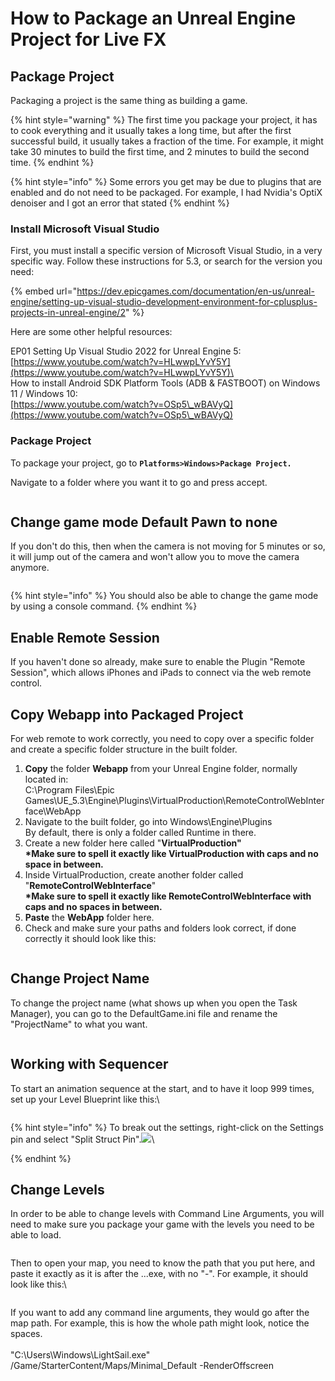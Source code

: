 # How to Package an Unreal Engine Project for Live FX

## Package Project

Packaging a project is the same thing as building a game.&#x20;

{% hint style="warning" %}
The first time you package your project, it has to cook everything and it usually takes a long time, but after the first successful build, it usually takes a fraction of the time. For example, it might take 30 minutes to build the first time, and 2 minutes to build the second time.
{% endhint %}

{% hint style="info" %}
Some errors you get may be due to plugins that are enabled and do not need to be packaged. For example, I had Nvidia's OptiX denoiser and I got an error that stated&#x20;
{% endhint %}

### Install Microsoft Visual Studio

First, you must install a specific version of Microsoft Visual Studio, in a very specific way. Follow these instructions for 5.3, or search for the version you need:



{% embed url="https://dev.epicgames.com/documentation/en-us/unreal-engine/setting-up-visual-studio-development-environment-for-cplusplus-projects-in-unreal-engine/2" %}

Here are some other helpful resources:

EP01 Setting Up Visual Studio 2022 for Unreal Engine 5:\
[https://www.youtube.com/watch?v=HLwwpLYvY5Y](https://www.youtube.com/watch?v=HLwwpLYvY5Y)\
\
How to install Android SDK Platform Tools (ADB & FASTBOOT) on Windows 11 / Windows 10:\
[https://www.youtube.com/watch?v=OSp5\_wBAVyQ](https://www.youtube.com/watch?v=OSp5\_wBAVyQ)

### Package Project

To package your project, go to **`Platforms>Windows>Package Project.`**

Navigate to a folder where you want it to go and press accept.

<figure><img src="../../.gitbook/assets/image (121).png" alt=""><figcaption></figcaption></figure>

## Change game mode Default Pawn to none

If you don't do this, then when the camera is not moving for 5 minutes or so, it will jump out of the camera and won't allow you to move the camera anymore.&#x20;

<figure><img src="../../.gitbook/assets/image (5) (1) (1) (1) (1) (1) (1) (1) (1) (1) (1).png" alt=""><figcaption></figcaption></figure>

{% hint style="info" %}
You should also be able to change the game mode by using a console command.
{% endhint %}

## Enable Remote Session

If you haven't done so already, make sure to enable the Plugin "Remote Session", which allows iPhones and iPads to connect via the web remote control.&#x20;

## Copy Webapp into Packaged Project

For web remote to work correctly, you need to copy over a specific folder and create a specific folder structure in the built folder.&#x20;

1. **Copy** the folder **Webapp** from your Unreal Engine folder, normally located in:\
   C:\Program Files\Epic Games\UE\_5.3\Engine\Plugins\VirtualProduction\RemoteControlWebInterface\WebApp
2. Navigate to the built folder, go into Windows\Engine\Plugins\
   By default, there is only a folder called Runtime in there.&#x20;
3. Create a new folder here called "**VirtualProduction"**\
   **\*Make sure to spell it exactly like VirtualProduction with caps and no space in between.**
4. Inside VirtualProduction, create another folder called "**RemoteControlWebInterface**"\
   **\*Make sure to spell it exactly like RemoteControlWebInterface with caps and no spaces in between.**
5. **Paste** the **WebApp** folder here.&#x20;
6. Check and make sure your paths and folders look correct, if done correctly it should look like this:

<figure><img src="../../.gitbook/assets/image (1) (1) (1) (1) (1) (1) (1) (1) (1) (1) (1) (1) (1) (1) (1) (1) (1) (1) (1) (1) (1).png" alt=""><figcaption></figcaption></figure>

## Change Project Name

To change the project name (what shows up when you open the Task Manager), you can go to the DefaultGame.ini file and rename the "ProjectName" to what you want.

<figure><img src="../../.gitbook/assets/image (172).png" alt=""><figcaption></figcaption></figure>

## Working with Sequencer

To start an animation sequence at the start, and to have it loop 999 times, set up your Level Blueprint like this:\


<figure><img src="../../.gitbook/assets/image (75).png" alt=""><figcaption></figcaption></figure>

{% hint style="info" %}
To break out the settings, right-click on the Settings pin and select "Split Struct Pin".![](<../../.gitbook/assets/image (12) (1) (1) (1).png>)\

{% endhint %}



## Change Levels

In order to be able to change levels with Command Line Arguments, you will need to make sure you package your game with the levels you need to be able to load.

<figure><img src="../../.gitbook/assets/image (191).png" alt=""><figcaption></figcaption></figure>

Then to open your map, you need to know the path that you put here, and paste it exactly as it is after the ...exe, with no "-". For example, it should look like this:\


<figure><img src="../../.gitbook/assets/image (192).png" alt=""><figcaption></figcaption></figure>

If you want to add any command line arguments, they would go after the map path. For example, this is how the whole path might look, notice the spaces. \
\
"C:\Users\Windows\LightSail.exe" /Game/StarterContent/Maps/Minimal\_Default -RenderOffscreen
